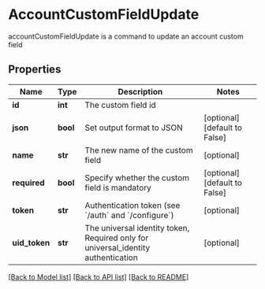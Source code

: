 # AccountCustomFieldUpdate

accountCustomFieldUpdate is a command to update an account custom field
## Properties
Name | Type | Description | Notes
------------ | ------------- | ------------- | -------------
**id** | **int** | The custom field id | 
**json** | **bool** | Set output format to JSON | [optional] [default to False]
**name** | **str** | The new name of the custom field | [optional] 
**required** | **bool** | Specify whether the custom field is mandatory | [optional] [default to False]
**token** | **str** | Authentication token (see &#x60;/auth&#x60; and &#x60;/configure&#x60;) | [optional] 
**uid_token** | **str** | The universal identity token, Required only for universal_identity authentication | [optional] 

[[Back to Model list]](../README.md#documentation-for-models) [[Back to API list]](../README.md#documentation-for-api-endpoints) [[Back to README]](../README.md)


